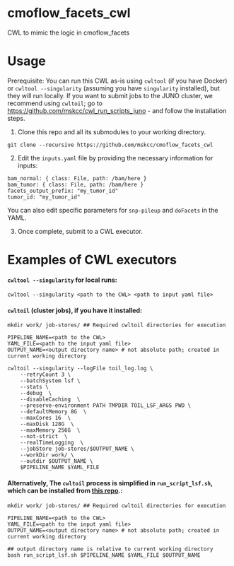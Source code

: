 # cmoflow_facets_cwl
CWL to mimic the logic in cmoflow_facets

# Usage

Prerequisite: You can run this CWL as-is using `cwltool` (if you have Docker) or `cwltool --singularity` (assuming you have `singularity` installed), but they will run locally. If you want to submit jobs to the JUNO cluster, we recommend using `cwltoil`; go to https://github.com/mskcc/cwl_run_scripts_juno - and follow the installation steps.

1. Clone this repo and all its submodules to your working directory.

```
git clone --recursive https://github.com/mskcc/cmoflow_facets_cwl
```

2. Edit the `inputs.yaml` file by providing the necessary information for inputs:

```
bam_normal: { class: File, path: /bam/here }
bam_tumor: { class: File, path: /bam/here }
facets_output_prefix: "my_tumor_id"
tumor_id: "my_tumor_id"
```

You can also edit specific parameters for `snp-pileup` and `doFacets` in the YAML.

3. Once complete, submit to a CWL executor.

# Examples of CWL executors

#### `cwltool --singularity` for local runs:
```
cwltool --singularity <path to the CWL> <path to input yaml file>
```

#### `cwltoil` (cluster jobs), if you have it installed:
```
mkdir work/ job-stores/ ## Required cwltoil directories for execution

PIPELINE_NAME=<path to the CWL>
YAML_FILE=<path to the input yaml file>
OUTPUT_NAME=<output directory name> # not absolute path; created in current working directory

cwltoil --singularity --logFile toil_log.log \
    --retryCount 3 \
    --batchSystem lsf \
    --stats \
    --debug  \
    --disableCaching  \
    --preserve-environment PATH TMPDIR TOIL_LSF_ARGS PWD \
    --defaultMemory 8G  \
    --maxCores 16  \
    --maxDisk 128G  \
    --maxMemory 256G  \
    --not-strict  \
    --realTimeLogging  \
    --jobStore job-stores/$OUTPUT_NAME \
    --workDir work/ \
    --outdir $OUTPUT_NAME \
    $PIPELINE_NAME $YAML_FILE
```

#### Alternatively, The `cwltoil` process is simplified in `run_script_lsf.sh`, which can be installed from [this repo](https://github.com/mskcc/cwl_run_scripts_juno).:

```
mkdir work/ job-stores/ ## Required cwltoil directories for execution

PIPELINE_NAME=<path to the CWL>
YAML_FILE=<path to the input yaml file>
OUTPUT_NAME=<output directory name> # not absolute path; created in current working directory

## output directory name is relative to current working directory
bash run_script_lsf.sh $PIPELINE_NAME $YAML_FILE $OUTPUT_NAME 
```
